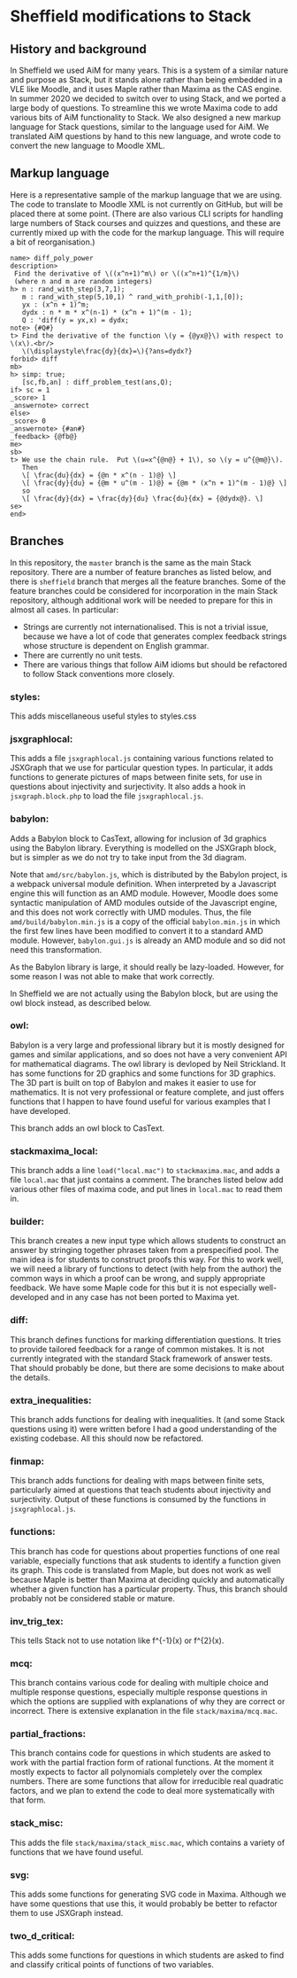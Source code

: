# Sheffield modifications to Stack

## History and background

In Sheffield we used AiM for many years.  This is a system of a similar 
nature and purpose as Stack, but it stands alone rather than being embedded
in a VLE like Moodle, and it uses Maple rather than Maxima as the CAS engine.
In summer 2020 we decided to switch over to using Stack, and we ported a 
large body of questions.  To streamline this we wrote Maxima code to add
various bits of AiM functionality to Stack.  We also designed a new markup
language for Stack questions, similar to the language used for AiM.  We 
translated AiM questions by hand to this new language, and wrote code to
convert the new language to Moodle XML.

## Markup language

Here is a representative sample of the markup language that we are using.
The code to translate to Moodle XML is not currently on GitHub, but will
be placed there at some point.  (There are also various CLI scripts for
handling large numbers of Stack courses and quizzes and questions, and 
these are currently mixed up with the code for the markup language.  This
will require a bit of reorganisation.)
```
name> diff_poly_power
description>
 Find the derivative of \((x^n+1)^m\) or \((x^n+1)^{1/m}\)
 (where n and m are random integers)
h> n : rand_with_step(3,7,1);
   m : rand_with_step(5,10,1) ^ rand_with_prohib(-1,1,[0]);
   yx : (x^n + 1)^m;
   dydx : n * m * x^(n-1) * (x^n + 1)^(m - 1);
   Q : 'diff(y = yx,x) = dydx;
note> {#Q#}
t> Find the derivative of the function \(y = {@yx@}\) with respect to \(x\).<br/>
   \(\displaystyle\frac{dy}{dx}=\){?ans=dydx?}
forbid> diff
mb>
h> simp: true;
   [sc,fb,an] : diff_problem_test(ans,Q);
if> sc = 1
_score> 1
_answernote> correct
else>
_score> 0
_answernote> {#an#}
_feedback> {@fb@}
me>
sb>
t> We use the chain rule.  Put \(u=x^{@n@} + 1\), so \(y = u^{@m@}\).
   Then
   \[ \frac{du}{dx} = {@n * x^(n - 1)@} \]
   \[ \frac{dy}{du} = {@m * u^(m - 1)@} = {@m * (x^n + 1)^(m - 1)@} \]
   so
   \[ \frac{dy}{dx} = \frac{dy}{du} \frac{du}{dx} = {@dydx@}. \]
se>
end>
```
## Branches

In this repository, the `master` branch is the same as the main 
Stack repository.  There are a number of feature branches as listed
below, and there is `sheffield` branch that merges all the feature
branches.  Some of the feature branches could be considered for 
incorporation in the main Stack repository, although additional 
work will be needed to prepare for this in almost all cases.  In 
particular:
* Strings are currently not internationalised.  This is not a 
  trivial issue, because we have a lot of code that generates 
  complex feedback strings whose structure is dependent on 
  English grammar.
* There are currently no unit tests.
* There are various things that follow AiM idioms but should be
  refactored to follow Stack conventions more closely.

### styles:
 This adds miscellaneous useful styles to styles.css

### jsxgraphlocal:
 This adds a file `jsxgraphlocal.js` containing various functions 
 related to JSXGraph that we use for particular question types.
 In particular, it adds functions to generate pictures of maps 
 between finite sets, for use in questions about injectivity and
 surjectivity.  It also adds a hook in `jsxgraph.block.php` to load 
 the file `jsxgraphlocal.js`.

### babylon:
 Adds a Babylon block to CasText, allowing for inclusion of 3d graphics
 using the Babylon library.  Everything is modelled on the JSXGraph block,
 but is simpler as we do not try to take input from the 3d diagram.

 Note that `amd/src/babylon.js`, which is distributed by the Babylon project,
 is a webpack universal module definition.  When interpreted by a Javascript
 engine this will function as an AMD module.  However, Moodle does some
 syntactic manipulation of AMD modules outside of the Javascript engine,
 and this does not work correctly with UMD modules.  Thus, the file
 `amd/build/babylon.min.js` is a copy of the official `babylon.min.js` in which
 the first few lines have been modified to convert it to a standard AMD module.
 However, `babylon.gui.js` is already an AMD module and so did not need this
 transformation.

 As the Babylon library is large, it should really be lazy-loaded.  However,
 for some reason I was not able to make that work correctly.

 In Sheffield we are not actually using the Babylon block, but are using the 
 owl block instead, as described below.

### owl:
 Babylon is a very large and professional library but it is mostly designed
 for games and similar applications, and so does not have a very convenient 
 API for mathematical diagrams.  The owl library is devloped by Neil 
 Strickland.  It has some functions for 2D graphics and some functions for
 3D graphics.  The 3D part is built on top of Babylon and makes it easier
 to use for mathematics.  It is not very professional or feature complete,
 and just offers functions that I happen to have found useful for various
 examples that I have developed.

 This branch adds an owl block to CasText. 

### stackmaxima_local:
 This branch adds a line `load("local.mac")` to `stackmaxima.mac`, and adds a 
 file `local.mac` that just contains a comment.  The branches listed below 
 add various other files of maxima code, and put lines in `local.mac` to 
 read them in.

### builder:
  This branch creates a new input type which allows students to construct 
  an answer by stringing together phrases taken from a prespecified pool.
  The main idea is for students to construct proofs this way.  For this to
  work well, we will need a library of functions to detect (with help from 
  the author) the common ways in which a proof can be wrong, and supply 
  appropriate feedback.  We have some Maple code for this but it is not 
  especially well-developed and in any case has not been ported to 
  Maxima yet.

### diff:
  This branch defines functions for marking differentiation questions.
  It tries to provide tailored feedback for a range of common mistakes.
  It is not currently integrated with the standard Stack framework of
  answer tests.  That should probably be done, but there are some 
  decisions to make about the details.

### extra_inequalities:
  This branch adds functions for dealing with inequalities.  It (and some
  Stack questions using it) were written before I had a good understanding
  of the existing codebase.  All this should now be refactored.

### finmap:
  This branch adds functions for dealing with maps between finite sets, 
  particularly aimed at questions that teach students about injectivity
  and surjectivity.  Output of these functions is consumed by the 
  functions in `jsxgraphlocal.js`.

### functions:
  This branch has code for questions about properties functions of one 
  real variable, especially functions that ask students to identify a
  function given its graph.  This code is translated from Maple, but 
  does not work as well because Maple is better than Maxima at 
  deciding quickly and automatically whether a given function has a
  particular property.  Thus, this branch should probably not be 
  considered stable or mature.

### inv_trig_tex:
  This tells Stack not to use notation like f^{-1}(x) or f^{2}(x).

### mcq:
  This branch contains various code for dealing with multiple choice 
  and multiple response questions, especially multiple response 
  questions in which the options are supplied with explanations
  of why they are correct or incorrect.  There is extensive 
  explanation in the file `stack/maxima/mcq.mac`.

### partial_fractions:
  This branch contains code for questions in which students are asked
  to work with the partial fraction form of rational functions.
  At the moment it mostly expects to factor all polynomials completely 
  over the complex numbers.  There are some functions that allow for
  irreducible real quadratic factors, and we plan to extend the code 
  to deal more systematically with that form.

### stack_misc:
  This adds the file `stack/maxima/stack_misc.mac`, which contains a
  variety of functions that we have found useful.

### svg:
  This adds some functions for generating SVG code in Maxima.  Although
  we have some questions that use this, it would probably be better to
  refactor them to use JSXGraph instead.

### two_d_critical:
  This adds some functions for questions in which students are asked to
  find and classify critical points of functions of two variables.
 